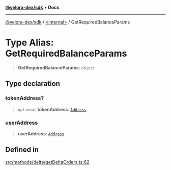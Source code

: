[**@velora-dex/sdk**](../../README.md) • **Docs**

***

[@velora-dex/sdk](../../globals.md) / [\<internal\>](../README.md) / GetRequiredBalanceParams

# Type Alias: GetRequiredBalanceParams

> **GetRequiredBalanceParams**: `object`

## Type declaration

### tokenAddress?

> `optional` **tokenAddress**: [`Address`](../../type-aliases/Address.md)

### userAddress

> **userAddress**: [`Address`](../../type-aliases/Address.md)

## Defined in

[src/methods/delta/getDeltaOrders.ts:62](https://github.com/paraswap/paraswap-sdk/blob/master/src/methods/delta/getDeltaOrders.ts#L62)
